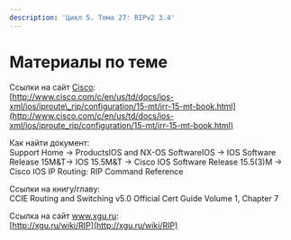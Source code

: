 ```yaml
---
description: 'Цикл 5. Тема 27: RIPv2 3.4'
---
```


# Материалы по теме

Ссылки на сайт [Cisco](http://www.cisco.com/):  
[http://www.cisco.com/c/en/us/td/docs/ios-xml/ios/iproute\_rip/configuration/15-mt/irr-15-mt-book.html](http://www.cisco.com/c/en/us/td/docs/ios-xml/ios/iproute_rip/configuration/15-mt/irr-15-mt-book.html)

Как найти документ:  
Support Home → ProductsIOS and NX-OS SoftwareIOS → IOS Software Release 15M&T→ IOS 15.5M&T → Cisco IOS Software Release 15.5\(3\)M → Cisco IOS IP Routing: RIP Command Reference

Ссылки на книгу/главу:  
CCIE Routing and Switching v5.0 Official Cert Guide Volume 1, Chapter 7

Ссылка на сайт www.xgu.ru:  
[http://xgu.ru/wiki/RIP](http://xgu.ru/wiki/RIP)  
  


